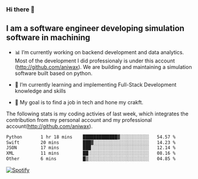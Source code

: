 ### Hi there 👋

## I am a software engineer developing simulation software in machining
- :bar_chart: I’m currently working on backend development and data analytics.
Most of the development I did professionaly is under this account (http://github.com/aniwax). We are building and maintaining a simulation software built based on python. 

- 🌱 I’m currently learning and implementing Full-Stack Development knowledge and skills
- :dart: My goal is to find a job in tech and hone my crakft.


<!--- [![shizzy's github stats](https://github-readme-stats.vercel.app/api?username=shirzartenwer)](https://github.com/anuraghazra/github-readme-stats) --->


The following stats is my coding activies of last week, which integrates the contribution from my personal account and my professional account(http://github.com/aniwax). 


 <!--START_SECTION:waka-->

```txt
Python       1 hr 18 mins    █████████████▓░░░░░░░░░░░   54.57 %
Swift        20 mins         ███▓░░░░░░░░░░░░░░░░░░░░░   14.23 %
JSON         17 mins         ███░░░░░░░░░░░░░░░░░░░░░░   12.14 %
XML          11 mins         ██░░░░░░░░░░░░░░░░░░░░░░░   08.16 %
Other        6 mins          █▒░░░░░░░░░░░░░░░░░░░░░░░   04.85 %
```

<!--END_SECTION:waka-->
[![Spotify](https://spotify-on-github-git-master.shirzartenwer.vercel.app/api/spotify)](https://open.spotify.com/user/21j6s322bjrhxlx67pyzkc4ki)
